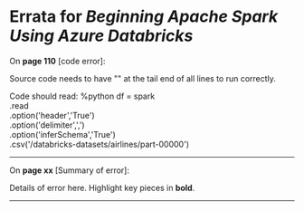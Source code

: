 # Errata for *Beginning Apache Spark Using Azure Databricks*

On **page 110** [code error]:
 
Source code needs to have "\" at the tail end of all lines to run correctly.

Code should read:
%python
df = spark \
.read \
.option('header','True') \
.option('delimiter',',') \
.option('inferSchema','True') \
.csv('/databricks-datasets/airlines/part-00000')

***

On **page xx** [Summary of error]:
 
Details of error here. Highlight key pieces in **bold**.

***
